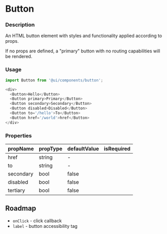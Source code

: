 # Button

### Description
An HTML button element with styles and functionality applied according to props.

If no props are defined, a "primary" button with no routing capabilities will be 
rendered.

### Usage

```js
import Button from '@ui/components/button';

<div>
  <Button>Hello</Button>
  <Button primary>Primary</Button>
  <Button secondary>Secondary</Button>
  <Button disabled>Disabled</Button>
  <Button to='/hello'>To</Button>
  <Button href='/world'>href</Button>
</div>
```

### Properties
| propName | propType | defaultValue | isRequired |
|----------|----------|--------------|------------|
| href  | string     | -            |            |
| to    | string   | -            |           |
| secondary    | bool   | false            |           |
| disabled    | bool   | false            |           |
| tertiary    | bool   | false            |           |

## Roadmap
* `onClick` - click callback
* `label` - button accessibility tag